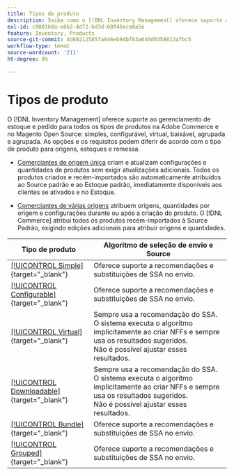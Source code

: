 ```yaml
---
title: Tipos de produto
description: Saiba como o [!DNL Inventory Management] oferece suporte ao gerenciamento de estoque e pedidos para todos os tipos de produtos Adobe Commerce e Magento Open Source.
exl-id: c800168a-e8b2-4d72-bd3d-68f46ece8a5e
feature: Inventory, Products
source-git-commit: 4d89212585fa846eb94bf83a640d0358812afbc5
workflow-type: tm+mt
source-wordcount: '211'
ht-degree: 0%

---
```


# Tipos de produto

O [!DNL Inventory Management] oferece suporte ao gerenciamento de estoque e pedido para todos os tipos de produtos na Adobe Commerce e no Magento Open Source: simples, configurável, virtual, baixável, agrupada e agrupada. As opções e os requisitos podem diferir de acordo com o tipo de produto para origens, estoques e remessa.

- [Comerciantes de origem única](merchant-sourcing.md#single-source-merchants) criam e atualizam configurações e quantidades de produtos sem exigir atualizações adicionais. Todos os produtos criados e recém-importados são automaticamente atribuídos ao Source padrão e ao Estoque padrão, imediatamente disponíveis aos clientes se ativados e no Estoque.

- [Comerciantes de várias origens](merchant-sourcing.md#multi-source-merchants) atribuem origens, quantidades por origem e configurações durante ou após a criação do produto. O [!DNL Commerce] atribui todos os produtos recém-importados à Source Padrão, exigindo edições adicionais para atribuir origens e quantidades.

| Tipo de produto | Algoritmo de seleção de envio e Source |
|--|--|
| [[!UICONTROL Simple]](../catalog/product-create-simple.md){target="_blank"} | Oferece suporte a recomendações e substituições de SSA no envio. |
| [[!UICONTROL Configurable]](../catalog/product-create-configurable.md){target="_blank"} | Oferece suporte a recomendações e substituições de SSA no envio. |
| [[!UICONTROL Virtual]](../catalog/product-create-virtual.md){target="_blank"} | Sempre usa a recomendação do SSA. O sistema executa o algoritmo implicitamente ao criar NFFs e sempre usa os resultados sugeridos.<br/>Não é possível ajustar esses resultados. |
| [[!UICONTROL Downloadable]](../catalog/product-create-downloadable.md){target="_blank"} | Sempre usa a recomendação do SSA. O sistema executa o algoritmo implicitamente ao criar NFFs e sempre usa os resultados sugeridos. <br/>Não é possível ajustar esses resultados. |
| [[!UICONTROL Bundle]](../catalog/product-create-bundle.md){target="_blank"} | Oferece suporte a recomendações e substituições de SSA no envio. |
| [[!UICONTROL Grouped]](../catalog/product-create-grouped.md){target="_blank"} | Oferece suporte a recomendações e substituições de SSA no envio. |

